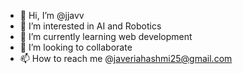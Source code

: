 - 👋 Hi, I’m @jjavv
- 👀 I’m interested in AI and Robotics
- 🌱 I’m currently learning web development
- 💞️ I’m looking to collaborate
- 📫 How to reach me @javeriahashmi25@gmail.com

<!---
jjavv/jjavv is a ✨ special ✨ repository because its `README.md` (this file) appears on your GitHub profile.
You can click the Preview link to take a look at your changes.
--->
